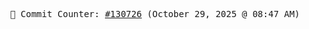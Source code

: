 <p align="center">
    <samp>
        📮 Commit Counter: <a href="https://github.com/Javascript-void0/Javascript-void0/commits/main">#130726</a> (October 29, 2025 @ 08:47 AM)
    </samp>
</p>